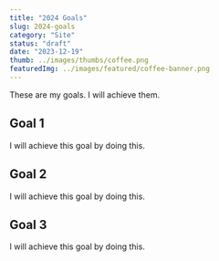 ```yaml
---
title: "2024 Goals"
slug: 2024-goals
category: "Site"
status: "draft"
date: "2023-12-19"
thumb: ../images/thumbs/coffee.png
featuredImg: ../images/featured/coffee-banner.png
---
```


These are my goals. I will achieve them.

## Goal 1

I will achieve this goal by doing this.

## Goal 2

I will achieve this goal by doing this.

## Goal 3

I will achieve this goal by doing this.
